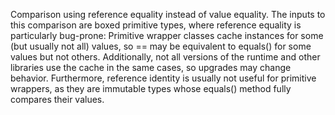 Comparison using reference equality instead of value equality. The inputs to
this comparison are boxed primitive types, where reference equality is
particularly bug-prone: Primitive wrapper classes cache instances for some (but
usually not all) values, so == may be equivalent to equals() for some values but
not others. Additionally, not all versions of the runtime and other libraries
use the cache in the same cases, so upgrades may change behavior. Furthermore,
reference identity is usually not useful for primitive wrappers, as they are
immutable types whose equals() method fully compares their values.
